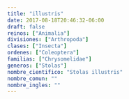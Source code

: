```yaml
---
title: "illustris"
date: 2017-08-18T20:46:32-06:00
draft: false
reinos: ["Animalia"]
divisiones: ["Arthropoda"]
clases: ["Insecta"]
ordenes: ["Coleoptera"]
familias: ["Chrysomelidae"]
generos: ["Stolas"]
nombre_cientifico: "Stolas illustris"
nombre_comun: ""
nombre_ingles: ""
---
```

